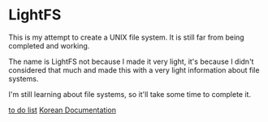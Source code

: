 # LightFS
This is my attempt to create a UNIX file system. It is still far from being completed and working.

The name is LightFS not because I made it very light, it's because I didn't considered that much and made this with a very light information about file systems.

I'm still learning about file systems, so it'll take some time to complete it.

[to do list](todo.md)
[Korean Documentation](https://erikkim27.notion.site/LightFS-0971ce0a06a648a8b92a4cdf36e7749d)
